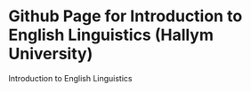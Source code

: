 # Github Page for Introduction to English Linguistics (Hallym University)
Introduction to English Linguistics
